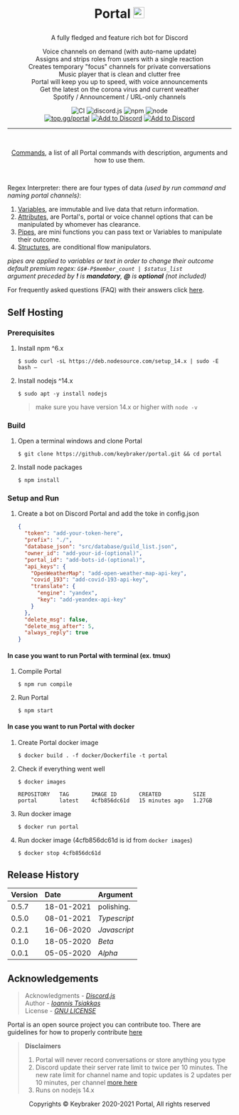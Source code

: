 <h1 align="center">Portal <img src="https://github.com/keybraker/portal/blob/master/src/assets/img/logo.png" alt="alt text" width="25" height="25"></p>
</h1>

<p align="center">A fully fledged and feature rich bot for Discord</p>

<p align="center">
    Voice channels on demand (with auto-name update)<br>
    Assigns and strips roles from users with a single reaction<br>
    Creates temporary "focus" channels for private conversations<br>
    Music player that is clean and clutter free<br>
    Portal will keep you up to speed, with voice announcements<br>
    Get the latest on the corona virus and current weather<br>
    Spotify / Announcement / URL-only channels<br>
</p>

<p align="center">
    <img src="https://github.com/keybraker/portal/workflows/compile%20test%20run/badge.svg" alt="CI" />
    <img src="https://img.shields.io/badge/discord.js-12.5.1-blue" alt="discord.js" />
    <img src="https://img.shields.io/badge/npm-6.14.10-blue" alt="npm" />
    <img src="https://img.shields.io/badge/node-14.15.4-blue" alt="node">
    <br>
    <a href="https://top.gg/bot/704400876860735569"><img src="https://img.shields.io/badge/top.gg-Review Portal-blue" alt="top.gg/portal" /></a>
    <a href="https://discord.com/api/oauth2/authorize?client_id=704400876860735569&permissions=8&redirect_uri=http%3A%2F%2Fwww.localhost%3A4000%2Fpremium%2F&scope=bot"><img src="https://img.shields.io/badge/📥-Add%20to%20Discord-blue" alt="Add to Discord" /></a>
    <a href="https://discord.gg/nuKXgFXr5y"><img src="https://img.shields.io/badge/Discord-Portal%20Official-green" alt="Add to Discord" /></a>
</p>

---

<br>

<p align="center"><a href="https://github.com/keybraker/portal/blob/master/docs/Commands.md">Commands</a>, a list of all Portal commands with description, arguments and how to use them.</p>

<br>

Regex Interpreter: there are four types of data _(used by run command and naming portal channels)_:

1. [Variables](https://github.com/keybraker/portal/blob/master/docs/Variables.md), are immutable and live data that return information.
2. [Attributes](https://github.com/keybraker/portal/blob/master/docs/Attributes.md), are Portal's, portal or voice channel options that can be manipulated by whomever has clearance.
3. [Pipes](https://github.com/keybraker/portal/blob/master/docs/Pipes.md), are mini functions you can pass text or Variables to manipulate their outcome.
4. [Structures](https://github.com/keybraker/portal/blob/master/docs/Structures.md), are conditional flow manipulators.

_pipes are applied to variables or text in order to change their outcome_<br>
_default premium regex: `G$#-P$member_count | $status_list`_<br>
_argument preceded by **!** is **mandatory**, **@** is **optional** (not included)_

For frequently asked questions (FAQ) with their answers click [here](https://github.com/keybraker/portal/blob/master/docs/faq.md).

## Self Hosting

### Prerequisites

1.  Install npm ^6.x

        $ sudo curl -sL https://deb.nodesource.com/setup_14.x | sudo -E bash –

2.  Install nodejs ^14.x

        $ sudo apt -y install nodejs

    > make sure you have version 14.x or higher with `node -v`

### Build

1.  Open a terminal windows and clone Portal

        $ git clone https://github.com/keybraker/portal.git && cd portal

2.  Install node packages

        $ npm install

### Setup and Run

1.  Create a bot on Discord Portal and add the toke in config.json

    ```json
    {
      "token": "add-your-token-here",
      "prefix": "./",
      "database_json": "src/database/guild_list.json",
      "owner_id": "add-your-id-(optional)",
      "portal_id": "add-bots-id-(optional)",
      "api_keys": {
        "OpenWeatherMap": "add-open-weather-map-api-key",
        "covid_193": "add-covid-193-api-key",
        "translate": {
          "engine": "yandex",
          "key": "add-yeandex-api-key"
        }
      },
      "delete_msg": false,
      "delete_msg_after": 5,
      "always_reply": true
    }
    ```

#### In case you want to run Portal with terminal (ex. tmux)
1.  Compile Portal

        $ npm run compile
        
2.  Run Portal

        $ npm start
        
#### In case you want to run Portal with docker
1.  Create Portal docker image

        $ docker build . -f docker/Dockerfile -t portal
        
2.  Check if everything went well

        $ docker images
        
        REPOSITORY   TAG       IMAGE ID       CREATED          SIZE
        portal       latest    4cfb856dc61d   15 minutes ago   1.27GB
        
3.  Run docker image

        $ docker run portal
        
4.  Run docker image (4cfb856dc61d is id from `docker images`)

        $ docker stop 4cfb856dc61d

## Release History

| Version | Date       | Argument     |
| :------ | :--------- | :----------- |
| 0.5.7   | 18-01-2021 | polishing.   |
| 0.5.0   | 08-01-2021 | _Typescript_ |
| 0.2.1   | 16-06-2020 | _Javascript_ |
| 0.1.0   | 18-05-2020 | _Beta_       |
| 0.0.1   | 05-05-2020 | _Alpha_      |

## Acknowledgements

> Acknowledgments - _[Discord.js](https://discord.js.org/#/)_<br>
> Author - _[Ioannis Tsiakkas](https://itsiakkas.com)_<br>
> License - _[GNU LICENSE](http://www.gnu.org/philosophy/free-sw.html)_

Portal is an open source project you can contribute too. There are guidelines for how to properly contribute [here](https://github.com/keybraker/portal/blob/master/docs/CONTRIBUTING.md)

> **Disclaimers**
>
> 1. Portal will never record conversations or store anything you type<br>
> 2. Discord update their server rate limit to twice per 10 minutes. The new rate limit for channel name and topic updates is 2 updates per 10 minutes, per channel [more here](https://github.com/discordjs/discord.js/issues/4327)<br>
> 3. Runs on nodejs 14.x

<p align="center">Copyrights © Keybraker 2020-2021 Portal, All rights reserved</p>
